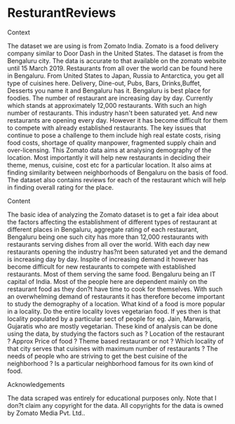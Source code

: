 # ResturantReviews

Context

The dataset we are using is from Zomato India. Zomato is a food delivery company similar to Door Dash in the United States. The dataset is from the Bengaluru city. The data is accurate to that available on the zomato website until 15 March 2019. Restaurants from all over the world can be found here in Bengaluru. From United States to Japan, Russia to Antarctica, you get all type of cuisines here. Delivery, Dine-out, Pubs, Bars, Drinks,Buffet, Desserts you name it and Bengaluru has it. Bengaluru is best place for foodies. The number of restaurant are increasing day by day. Currently which stands at approximately 12,000 restaurants. With such an high number of restaurants. This industry hasn't been saturated yet. And new restaurants are opening every day. However it has become difficult for them to compete with already established restaurants. The key issues that continue to pose a challenge to them include high real estate costs, rising food costs, shortage of quality manpower, fragmented supply chain and over-licensing. This Zomato data aims at analysing demography of the location. Most importantly it will help new restaurants in deciding their theme, menus, cuisine, cost etc for a particular location. It also aims at finding similarity between neighborhoods of Bengaluru on the basis of food. The dataset also contains reviews for each of the restaurant which will help in finding overall rating for the place.


Content

The basic idea of analyzing the Zomato dataset is to get a fair idea about the factors affecting the establishment
of different types of restaurant at different places in Bengaluru, aggregate rating of each restaurant, Bengaluru
being one such city has more than 12,000 restaurants with restaurants serving dishes from all over the world.
With each day new restaurants opening the industry has?nt been saturated yet and the demand is increasing
day by day. Inspite of increasing demand it however has become difficult for new restaurants to compete with
established restaurants. Most of them serving the same food. Bengaluru being an IT capital of India. Most of
the people here are dependent mainly on the restaurant food as they don?t have time to cook for themselves.
With such an overwhelming demand of restaurants it has therefore become important to study the demography
of a location. What kind of a food is more popular in a locality. Do the entire locality loves vegetarian food.
If yes then is that locality populated by a particular sect of people for eg. Jain, Marwaris, Gujaratis who are
mostly vegetarian. These kind of analysis can be done using the data, by studying the factors such as
? Location of the restaurant
? Approx Price of food
? Theme based restaurant or not
? Which locality of that city serves that cuisines with maximum number of restaurants
? The needs of people who are striving to get the best cuisine of the neighborhood
? Is a particular neighborhood famous for its own kind of food.


Acknowledgements

The data scraped was entirely for educational purposes only. Note that I don?t claim any copyright for the data. All copyrights for the data is owned by Zomato Media Pvt. Ltd..